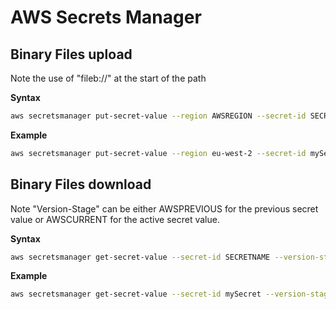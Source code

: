 # AWS Secrets Manager 

## Binary Files upload
Note the use of "fileb://" at the start of the path

**Syntax**
```sh
aws secretsmanager put-secret-value --region AWSREGION --secret-id SECRETNAME  --secret-binary  fileb://FILEPATH 
```
**Example**
```sh
aws secretsmanager put-secret-value --region eu-west-2 --secret-id mySecret  --secret-binary  fileb:///config.json
```


## Binary Files download

Note "Version-Stage" can be either AWSPREVIOUS for the previous secret value or AWSCURRENT for the active secret value.

**Syntax**
```sh
aws secretsmanager get-secret-value --secret-id SECRETNAME --version-stage AWSPREVIOUS --region AWSREGION --query SecretBinary --output text | base64 --decode > OUTFILE
```

**Example**
```sh
aws secretsmanager get-secret-value --secret-id mySecret --version-stage AWSCURRENT --region eu-west-1 --query SecretBinary --output text | base64 --decode > certificate.p12
```
